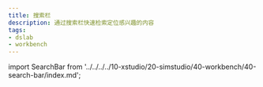 ```yaml
---
title: 搜索栏
description: 通过搜索栏快速检索定位感兴趣的内容
tags:
- dslab
- workbench
---
```


import SearchBar from '../../../../10-xstudio/20-simstudio/40-workbench/40-search-bar/index.md';

<SearchBar />
